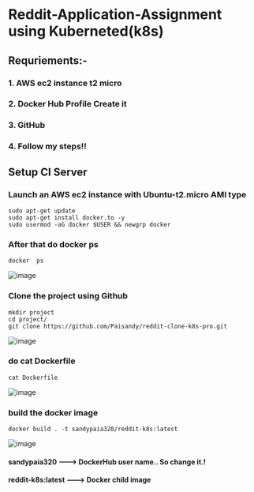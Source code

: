 # Reddit-Application-Assignment using Kuberneted(k8s)
## Requriements:-
### 1. AWS ec2 instance t2 micro
### 2. Docker Hub Profile Create it
### 3. GitHub
### 4. Follow my steps!!

## Setup CI Server
### Launch an AWS ec2 instance with Ubuntu-t2.micro AMI type
```
sudo apt-get update
sudo apt-get install docker.to -y
sudo usermod -aG docker $USER && newgrp docker
```
### After that do docker ps
```
docker  ps
```
![image](https://github.com/Paisandy/reddit-clone-k8s-pro/assets/115485972/6f2035cc-6b45-4542-9022-f92e4ac0ec02)
### Clone the project using Github
```
mkdir project
cd project/
git clone https://github.com/Paisandy/reddit-clone-k8s-pro.git
```
![image](https://github.com/Paisandy/reddit-clone-k8s-pro/assets/115485972/d58acbb9-46e3-4878-9d7f-a46a9ea9ef7f)
### do cat Dockerfile
```
cat Dockerfile
```
![image](https://github.com/Paisandy/reddit-clone-k8s-pro/assets/115485972/1912a0da-81a8-42f3-b825-676e430746dd)
### build the docker image
```
docker build . -t sandypaia320/reddit-k8s:latest
```
![image](https://github.com/Paisandy/reddit-clone-k8s-pro/assets/115485972/2f15c5d2-8adf-4272-be63-5b22669011f3)
#### sandypaia320 ---> DockerHub user name.. So change it.!
#### reddit-k8s:latest ---> Docker child image
